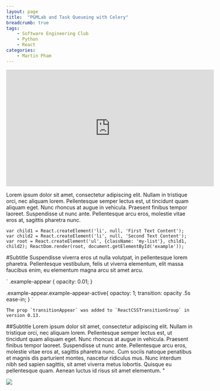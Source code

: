 ```yaml
---
layout: page
title:  "PGMLab and Task Queueing with Celery"
breadcrumb: true
tags:
    - Software Engineering Club
    - Python
    - React
categories:
    - Martin Pham
---
```

<iframe width="560" height="315" src="https://www.youtube.com/embed/qgcj1K_ocy0" frameborder="0" allowfullscreen></iframe>

Lorem ipsum dolor sit amet, consectetur adipiscing elit. Nullam in tristique orci, nec aliquam lorem. Pellentesque semper lectus est, ut tincidunt quam aliquam eget.
Nunc rhoncus at augue in vehicula. Praesent finibus tempor laoreet. Suspendisse ut nunc ante. Pellentesque arcu eros, molestie vitae eros at, sagittis pharetra nunc.

`
var child1 = React.createElement('li', null, 'First Text Content');
var child2 = React.createElement('li', null, 'Second Text Content');
var root = React.createElement('ul', {className: 'my-list'}, child1, child2);
ReactDom.render(root, document.getElementById('example'));
`

#Subtitle
Suspendisse viverra eros ut nulla volutpat, in pellentesque lorem pharetra.
Pellentesque vestibulum, felis ut viverra elementum, elit massa faucibus enim, eu elementum magna arcu sit amet arcu.

`
.example-appear {
    opacity: 0.01;
}

.example-appear.example-appear-active{
    opactoy: 1;
    transition: opacity .5s ease-in;
}
`

~~~
The prop `transitionAppear` was added to `ReactCSSTransitionGroup` in version 0.13.
~~~

##Subtitle
Lorem ipsum dolor sit amet, consectetur adipiscing elit. Nullam in tristique orci, nec aliquam lorem. Pellentesque semper lectus est, ut tincidunt quam aliquam eget. Nunc rhoncus at augue in vehicula. Praesent finibus tempor laoreet. Suspendisse ut nunc ante. Pellentesque arcu eros, molestie vitae eros at, sagittis pharetra nunc. Cum sociis natoque penatibus et magnis dis parturient montes, nascetur ridiculus mus. Nunc interdum nibh sed sapien sagittis, sit amet viverra metus lobortis. Quisque eu pellentesque quam. Aenean luctus id risus sit amet elementum. "

<img src="{{site.urlimg}}GDC-Portal.png" />
